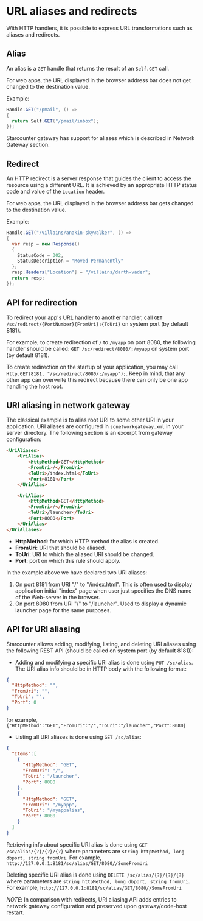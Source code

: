 # URL aliases and redirects

With HTTP handlers, it is possible to express URL transformations such as aliases and redirects.

## Alias

An alias is a `GET` handle that returns the result of an `Self.GET` call.

For web apps, the URL displayed in the browser address bar does not get changed to the destination value.

Example:

```cs
Handle.GET("/pmail", () =>
{
  return Self.GET("/pmail/inbox");
});
```

Starcounter gateway has support for aliases which is described in Network Gateway section.

## Redirect

An HTTP redirect is a server response that guides the client to access the resource using a different URL. It is achieved by an appropriate HTTP status code and value of the `Location` header.

For web apps, the URL displayed in the browser address bar gets changed to the destination value.

Example:

```cs
Handle.GET("/villains/anakin-skywalker", () =>
{
  var resp = new Response()
  {
    StatusCode = 302,
    StatusDescription = "Moved Permanently"
  };
  resp.Headers["Location"] = "/villains/darth-vader";
  return resp;
});
```

## API for redirection

To redirect your app's URL handler to another handler, call `GET /sc/redirect/{PortNumber}{FromUri};{ToUri}` on system port (by default 8181).

For example, to create redirection of `/` to `/myapp` on port 8080, the following handler should be called: `GET /sc/redirect/8080/;/myapp` on system port (by default 8181).

To create redirection on the startup of your application, you may call `Http.GET(8181, "/sc/redirect/8080/;/myapp");`. Keep in mind, that any other app can overwrite this redirect because there can only be one app handling the host root.

## URI aliasing in network gateway

The classical example is to alias root URI to some other URI in your application. URI aliases are configured in `scnetworkgateway.xml` in your server directory.
The following section is an excerpt from gateway configuration:

```html
<UriAliases>
    <UriAlias>
        <HttpMethod>GET</HttpMethod>
        <FromUri>/</FromUri>
        <ToUri>/index.html</ToUri>
        <Port>8181</Port>
    </UriAlias>

    <UriAlias>
        <HttpMethod>GET</HttpMethod>
        <FromUri>/</FromUri>
        <ToUri>/launcher</ToUri>
        <Port>8080</Port>
    </UriAlias>
</UriAliases>
```

* **HttpMethod**: for which HTTP method the alias is created.
* **FromUri**: URI that should be aliased.
* **ToUri**: URI to which the aliased URI should be changed.
* **Port**: port on which this rule should apply.

In the example above we have declared two URI aliases:
1. On port 8181 from URI "/" to "/index.html". This is often used to display application initial "index" page when user just specifies the DNS name of the Web-server in the browser.
2. On port 8080 from URI "/" to "/launcher". Used to display a dynamic launcher page for the same purposes.

## API for URI aliasing

Starcounter allows adding, modifying, listing, and deleting URI aliases using the following REST API (should be called on system port (by default 8181)):

* Adding and modifying a specific URI alias is done using `PUT /sc/alias`. The URI alias info should be in HTTP body with the following format:

```json
{
  "HttpMethod": "",
  "FromUri": "",
  "ToUri": "",
  "Port": 0
}
```

for example, `{"HttpMethod":"GET","FromUri":"/","ToUri":"/launcher","Port":8080}`

* Listing all URI aliases is done using `GET /sc/alias`:

```json
{  
  "Items":[  
    {  
      "HttpMethod": "GET",
      "FromUri": "/",
      "ToUri": "/launcher",
      "Port": 8080
    },
    {  
      "HttpMethod": "GET",
      "FromUri": "/myapp",
      "ToUri": "/myappalias",
      "Port": 8080
    }
  ]
}
```

Retrieving info about specific URI alias is done using `GET /sc/alias/{?}/{?}/{?}` where parameters are `string httpMethod, long dbport, string fromUri`.
For example, `http://127.0.0.1:8181/sc/alias/GET/8080//SomeFromUri`

Deleting specific URI alias is done using `DELETE /sc/alias/{?}/{?}/{?}` where parameters are `string httpMethod, long dbport, string fromUri`.
For example, `http://127.0.0.1:8181/sc/alias/GET/8080//SomeFromUri`

*NOTE*: In comparison with redirects, URI aliasing API adds entries to network gateway configuration and preserved upon gateway/code-host restart.
